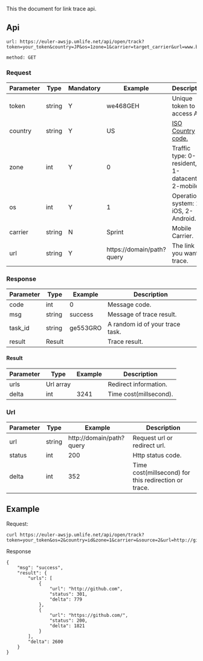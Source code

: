 This the document for link trace api. 


## Api
```
url: https://euler-awsjp.umlife.net/api/open/track?token=your_token&country=JP&os=1zone=1&carrier=target_carrier&url=www.bing.com

method: GET
```

### Request
| Parameter | Type | Mandatory | Example | Description |
|--------------|-------------|--------------|---------------|---------------|
| token | string | Y | we468GEH | Unique token to access API.|
| country | string | Y | US | [ISO Country code.](https://en.wikipedia.org/wiki/ISO_3166-1) | 
| zone | int | Y | 0 | Traffic type: 0-resident, 1-datacenter, 2-mobile. |
| os | int | Y | 1 | Operation system: 1-iOS, 2-Android. |
| carrier | string | N | Sprint | Mobile Carrier. |
| url | string | Y | https://domain/path?query | The link you want to trace. |

### Response
| Parameter | Type | Example | Description |
|--------------|--------------|---------------|---------------|
| code | int | 0 | Message code. |
| msg | string | success | Message of trace result. |
| task_id | string | ge553GRO | A random id of your trace task. |
| result | Result |  | Trace result. |

#### Result
| Parameter | Type | Example | Description |
|--------------|--------------|---------------|---------------|
| urls | Url array |  | Redirect information. |
| delta | int | 3241 | Time cost(millsecond). |

### Url
| Parameter | Type | Example | Description |
|--------------|--------------|---------------|---------------|
| url | string | http://domain/path?query | Request url or redirect url. |
| status | int | 200 | Http status code. |
| delta | int | 352 | Time cost(millsecond) for this redirection or trace. |

## Example
Request:
```
curl https://euler-awsjp.umlife.net/api/open/track?token=your_token&os=2&country=id&zone=1&carrier=&source=2&url=http://github.com
```

Response
```
{
    "msg": "success",
    "result": {
        "urls": [
            {
                "url": "http://github.com",
                "status": 301,
                "delta": 779
            },
            {
                "url": "https://github.com/",
                "status": 200,
                "delta": 1821
            }
        ],
        "delta": 2600
    }
}
```
